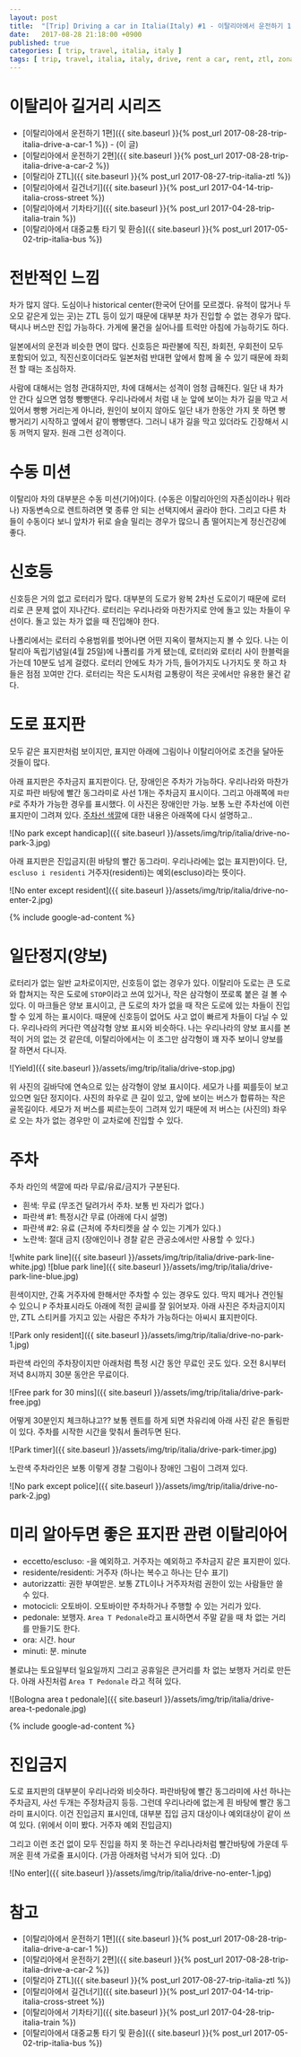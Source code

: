 ```yaml
---
layout: post
title:  "[Trip] Driving a car in Italia(Italy) #1 - 이탈리아에서 운전하기 1편"
date:   2017-08-28 21:18:00 +0900
published: true
categories: [ trip, travel, italia, italy ]
tags: [ trip, travel, italia, italy, drive, rent a car, rent, ztl, zona a traffico limitato, assisi, public transportation, transit ]
---
```


# 이탈리아 길거리 시리즈

- [이탈리아에서 운전하기 1편]({{ site.baseurl }}{% post_url 2017-08-28-trip-italia-drive-a-car-1 %}) - (이 글)
- [이탈리아에서 운전하기 2편]({{ site.baseurl }}{% post_url 2017-08-28-trip-italia-drive-a-car-2 %})
- [이탈리아 ZTL]({{ site.baseurl }}{% post_url 2017-08-27-trip-italia-ztl %})
- [이탈리아에서 길건너기]({{ site.baseurl }}{% post_url 2017-04-14-trip-italia-cross-street %})
- [이탈리아에서 기차타기]({{ site.baseurl }}{% post_url 2017-04-28-trip-italia-train %})
- [이탈리아에서 대중교통 타기 및 환승]({{ site.baseurl }}{% post_url 2017-05-02-trip-italia-bus %})


# 전반적인 느낌

차가 많지 않다. 도심이나 historical center(한국어 단어를 모르겠다. 유적이 많거나 두오모 같은게 있는 곳)는 ZTL 등이 있기 때문에 대부분 차가 진입할 수 없는 경우가 많다. 택시나 버스만 진입 가능하다. 가게에 물건을 실어나를 트럭만 아침에 가능하기도 하다.

일본에서의 운전과 비슷한 면이 많다. 신호등은 파란불에 직진, 좌회전, 우회전이 모두 포함되어 있고, 직진신호이더라도 일본처럼 반대편 앞에서 함께 올 수 있기 때문에 좌회전 할 때는 조심하자.

사람에 대해서는 엄청 관대하지만, 차에 대해서는 성격이 엄청 급해진다. 일단 내 차가 안 간다 싶으면 엄청 빵빵댄다. 우리나라에서 처럼 내 눈 앞에 보이는 차가 길을 막고 서 있어서 빵빵 거리는게 아니라, 원인이 보이지 않아도 일단 내가 한동안 가지 못 하면 빵빵거리기 시작하고 옆에서 같이 빵빵댄다. 그러니 내가 길을 막고 있더라도 긴장해서 시동 꺼먹지 말자. 원래 그런 성격이다.


# 수동 미션

이탈리아 차의 대부분은 수동 미션(기어)이다. (수동은 이탈리아인의 자존심이라나 뭐라나) 자동변속으로 렌트하려면 몇 종류 안 되는 선택지에서 골라야 한다. 그리고 다른 차들이 수동이다 보니 앞차가 뒤로 슬슬 밀리는 경우가 많으니 좀 떨어지는게 정신건강에 좋다.


# 신호등

신호등은 거의 없고 로터리가 많다. 대부분의 도로가 왕복 2차선 도로이기 때문에 로터리로 큰 문제 없이 지나간다. 로터리는 우리나라와 마찬가지로 안에 돌고 있는 차들이 우선이다. 돌고 있는 차가 없을 때 진입해야 한다.

나폴리에서는 로터리 수용범위를 벗어나면 어떤 지옥이 펼쳐지는지 볼 수 있다. 나는 이탈리아 독립기념일(4월 25일)에 나폴리를 가게 됐는데, 로터리와 로터리 사이 한블럭을 가는데 10분도 넘게 걸렸다. 로터리 안에도 차가 가득, 들어가지도 나가지도 못 하고 차들은 점점 꼬여만 간다. 로터리는 작은 도시처럼 교통량이 적은 곳에서만 유용한 물건 같다.


# 도로 표지판

모두 같은 표지판처럼 보이지만, 표지만 아래에 그림이나 이탈리아어로 조건을 달아둔 것들이 많다.

아래 표지판은 주차금지 표지판이다. 단, 장애인은 주차가 가능하다. 우리나라와 마찬가지로 파란 바탕에 빨간 동그라미로 사선 1개는 주차금지 표시이다. 그리고 아래쪽에 `파란 P`로 주차가 가능한 경우를 표시했다. 이 사진은 장애인만 가능. 보통 노란 주차선에 이런 표지만이 그려져 있다. [주차선 색깔](#parking-link)에 대한 내용은 아래쪽에 다시 설명하고..

![No park except handicap]({{ site.baseurl }}/assets/img/trip/italia/drive-no-park-3.jpg)

아래 표지판은 진입금지(흰 바탕의 빨간 동그라미. 우리나라에는 없는 표지판)이다. 단, `escluso i residenti` 거주자(residenti)는 예외(escluso)라는 뜻이다.

![No enter except resident]({{ site.baseurl }}/assets/img/trip/italia/drive-no-enter-2.jpg)

{% include google-ad-content %}


# 일단정지(양보)

로터리가 없는 일반 교차로이지만, 신호등이 없는 경우가 있다. 이탈리아 도로는 큰 도로와 합쳐지는 작은 도로에 `STOP`이라고 쓰여 있거나, 작은 삼각형이 쪼로록 붙은 걸 볼 수 있다. 이 마크들은 양보 표시이고, 큰 도로의 차가 없을 때 작은 도로에 있는 차들이 진입할 수 있게 하는 표시이다. 때문에 신호등이 없어도 사고 없이 빠르게 차들이 다닐 수 있다. 우리나라의 커다란 역삼각형 양보 표시와 비슷하다. 나는 우리나라의 양보 표시를 본 적이 거의 없는 것 같은데, 이탈리아에서는 이 조그만 삼각형이 꽤 자주 보이니 양보를 잘 하면서 다니자.

![Yield]({{ site.baseurl }}/assets/img/trip/italia/drive-stop.jpg)

위 사진의 길바닥에 연속으로 있는 삼각형이 양보 표시이다. 세모가 나를 찌를듯이 보고 있으면 일단 정지이다. 사진의 좌우로 큰 길이 있고, 앞에 보이는 버스가 합류하는 작은 골목길이다. 세모가 저 버스를 찌르는듯이 그려져 있기 때문에 저 버스는 (사진의) 좌우로 오는 차가 없는 경우만 이 교차로에 진입할 수 있다.


# <a name="parking-link"></a>주차

주차 라인의 색깔에 따라 무료/유료/금지가 구분된다.

- 흰색: 무료 (무조건 달려가서 주차. 보통 빈 자리가 없다.)
- 파란색 #1: 특정시간 무료 (아래에 다시 설명)
- 파란색 #2: 유료 (근처에 주차티켓을 살 수 있는 기계가 있다.)
- 노란색: 절대 금지 (장애인이나 경찰 같은 관공소에서만 사용할 수 있다.)

![white park line]({{ site.baseurl }}/assets/img/trip/italia/drive-park-line-white.jpg)
![blue park line]({{ site.baseurl }}/assets/img/trip/italia/drive-park-line-blue.jpg)

흰색이지만, 간혹 거주자에 한해서만 주차할 수 있는 경우도 있다. 딱지 떼거나 견인될 수 있으니 `P` 주차표시라도 아래에 적힌 글씨를 잘 읽어보자. 아래 사진은 주차금지이지만, ZTL 스티커를 가지고 있는 사람은 주차가 가능하다는 아씨시 표지판이다.

![Park only resident]({{ site.baseurl }}/assets/img/trip/italia/drive-no-park-1.jpg)

파란색 라인의 주차장이지만 아래처럼 특정 시간 동안 무료인 곳도 있다. 오전 8시부터 저녁 8시까지 30분 동안은 무료이다.

![Free park for 30 mins]({{ site.baseurl }}/assets/img/trip/italia/drive-park-free.jpg)

어떻게 30분인지 체크하냐고?? 보통 렌트를 하게 되면 차유리에 아래 사진 같은 돌림판이 있다. 주차를 시작한 시간을 맞춰서 돌려두면 된다.

![Park timer]({{ site.baseurl }}/assets/img/trip/italia/drive-park-timer.jpg)

노란색 주차라인은 보통 이렇게 경찰 그림이나 장애인 그림이 그려져 있다.

![No park except police]({{ site.baseurl }}/assets/img/trip/italia/drive-no-park-2.jpg)


# 미리 알아두면 좋은 표지판 관련 이탈리아어

- eccetto/escluso: -을 예외하고. 거주자는 예외하고 주차금지 같은 표지판이 있다.
- residente/residenti: 거주자 (하나는 복수고 하나는 단수 표기)
- autorizzatti: 권한 부여받은. 보통 ZTL이나 거주자처럼 권한이 있는 사람들만 쓸 수 있다.
- motocicli: 오토바이. 오토바이만 주차하거나 주행할 수 있는 거리가 있다.
- pedonale: 보행자. `Area T Pedonale`라고 표시하면서 주말 같을 때 차 없는 거리를 만들기도 한다.
- ora: 시간. hour
- minuti: 분. minute

볼로냐는 토요일부터 일요일까지 그리고 공휴일은 큰거리를 차 없는 보행자 거리로 만든다. 아래 사진처럼 `Area T Pedonale` 라고 적혀 있다.

![Bologna area t pedonale]({{ site.baseurl }}/assets/img/trip/italia/drive-area-t-pedonale.jpg)

{% include google-ad-content %}


# 진입금지

도로 표지판의 대부분이 우리나라와 비슷하다. 파란바탕에 빨간 동그라미에 사선 하나는 주차금지, 사선 두개는 주정차금지 등등. 그런데 우리나라에 없는게 흰 바탕에 빨간 동그라미 표시이다. 이건 진입금지 표시인데, 대부분 집입 금지 대상이나 예외대상이 같이 쓰여 있다. (위에서 이미 봤다. 거주자 예외 진입금지)

그리고 이런 조건 없이 모두 진입을 하지 못 하는건 우리나라처럼 빨간바탕에 가운데 두꺼운 흰색 가로줄 표시이다. (가끔 아래처럼 낙서가 되어 있다. :D)

![No enter]({{ site.baseurl }}/assets/img/trip/italia/drive-no-enter-1.jpg)


# 참고

- [이탈리아에서 운전하기 1편]({{ site.baseurl }}{% post_url 2017-08-28-trip-italia-drive-a-car-1 %})
- [이탈리아에서 운전하기 2편]({{ site.baseurl }}{% post_url 2017-08-28-trip-italia-drive-a-car-2 %})
- [이탈리아 ZTL]({{ site.baseurl }}{% post_url 2017-08-27-trip-italia-ztl %})
- [이탈리아에서 길건너기]({{ site.baseurl }}{% post_url 2017-04-14-trip-italia-cross-street %})
- [이탈리아에서 기차타기]({{ site.baseurl }}{% post_url 2017-04-28-trip-italia-train %})
- [이탈리아에서 대중교통 타기 및 환승]({{ site.baseurl }}{% post_url 2017-05-02-trip-italia-bus %})

